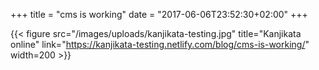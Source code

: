 +++
title = "cms is working"
date = "2017-06-06T23:52:30+02:00"
+++


{{< figure src="/images/uploads/kanjikata-testing.jpg" title="Kanjikata online" link="https://kanjikata-testing.netlify.com/blog/cms-is-working/" width=200 >}}
